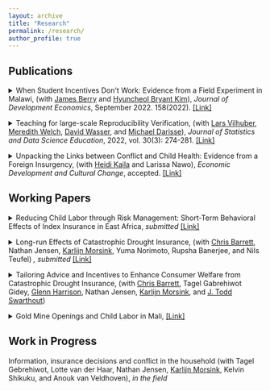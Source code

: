 ```yaml
---
layout: archive
title: "Research"
permalink: /research/
author_profile: true
---
```

## Publications
<details> 
<summary>
  When Student Incentives Don't Work: Evidence from a Field Experiment in Malawi, 
  (with <a href="https://sites.google.com/site/econjimberry/">James Berry</a> and <a href="https://sites.google.com/site/hk2405/home">Hyuncheol Bryant Kim</a>), 
  <i>Journal of Development Economics</i>, September 2022. 158(2022). 
  <a href="https://doi.org/10.1016/j.jdeveco.2022.102893" target="_blank" rel="noopener noreferrer"> [Link] </a>
</summary>
<div class="text-box">
<p style="text-align: left; background-color: #F1F1F1; border: 7px solid white;">
<b>Abstract </b>
<br>
We study how the structure of tournament incentive schemes in education can influence the level and distribution of student outcomes. Through a field experiment among upper-primary students in Malawi, we evaluate two scholarship programs: a Population-based scholarship that rewarded overall top performers on an exam and a Bin-based scholarship that rewarded the top performers within smaller groups of students with similar baseline scores. We find that the Population-based scholarship decreased test scores and motivation to study, especially for those least likely to win. By contrast, we find no evidence for test score impacts among those in the Bin-based scholarship program.  
 </p>
</div>
</details>
<p> </p>

<details> 
<summary>
Teaching for large-scale Reproducibility Verification, (with <a href="https://www.vilhuber.com/lars/">Lars Vilhuber</a>, <a href="https://www.meredithswelch.com/">Meredith Welch</a>, <a href="https://www.davidnwasser.com/">David Wasser</a>, and <a href="https://sites.google.com/view/michaeldarisse">Michael Darisse</a>), 
  <i>Journal of Statistics and Data Science Education</i>, 2022, vol. 30(3): 274-281. 
  <a href="https://www.tandfonline.com/doi/full/10.1080/26939169.2022.2074582"> [Link] </a>
</summary>
<div class="text-box">
<p style="text-align: left; background-color: #F1F1F1; border: 7px solid white;">
<b>Abstract </b>
<br>
We describe a unique environment in which undergraduate students from various STEM and social science disciplines are trained in data provenance and reproducible methods, and then apply that knowledge to real, conditionally accepted manuscripts and associated replication packages. We describe in detail the recruitment, training, and regular activities. While the activity is not part of a regular curriculum, the skills and knowledge taught through explicit training of reproducible methods and principles, and reinforced through repeated application in a real-life workflow, contribute to the education of these undergraduate students, and prepare them for post-graduation jobs and further studies. Supplementary materials for this article are available online.
 </p>
</div>
</details>
<p> </p>

<details> 
<summary>
Unpacking the Links between Conflict and Child Health: Evidence from a Foreign Insurgency, 
  (with <a href="https://sites.google.com/view/heidikaila/home">Heidi Kaila</a> and Larissa Nawo), 
  <i>Economic Development and Cultural Change</i>, accepted.
  <a href="http://hyukhson.github.io/files/Kaila_al_2023_Cameroon_Conflict_Child_Health.pdf"> [Link] </a>
</summary>
<div class="text-box">
<p style="text-align: left; background-color: #F1F1F1; border: 7px solid white;">
<b>Abstract </b>
<br>
  Violent conflict has enduring effects on child health, but the speed at which these effects manifest is not fully understood. This study investigates the immediate effects of deteriorating security environment caused by foreign-borne insurgent terrorism on children’s health, using data from a decade before to shortly after the Nigerian Boko Haram insurgency extended across the border to Cameroon. Boko Haram at- tacks decrease weight-for-height for children under five – an indicator of short-term health and nutrition – within an average of 2.6 months after the attacks. This effect is likely driven by a reduction in healthcare service utilization, which can exacerbate the prevalence and the severity of conditions such as fever and diarrhea. However, the attacks do not affect dietary diversity or child mortality. The results underscore the importance of maintaining accessibility to healthcare service after the start of terrorist violence to prevent irreversible impacts, a concern that is increasingly relevant for countries combating the infiltration of foreign terrorists.
 </p>
</div>
</details>

## Working Papers

<details> 
<summary>
Reducing Child Labor through Risk Management: Short-Term Behavioral Effects of Index Insurance in East Africa,
  <i>submitted</i> 
  <a href="https://papers.ssrn.com/sol3/papers.cfm?abstract_id=5354091"> [Link] </a>
</summary>
<div class="text-box">
<p style="text-align: left; background-color: #F1F1F1; border: 7px solid white;">
<b>Abstract </b>
<br>
  This paper examines whether formal insurance can reduce child labor and improve timeuse outcomes in the short term among drought-prone pastoralist households in East Africa. I use data from a randomized encouragement design, in which discount coupons for indexbased livestock insurance (IBLI) were randomly assigned. Insurance uptake is instrumented with the value of the premium discount. One additional season of insurance uptake reduces the likelihood of child labor by 8.9 percentage points and overall work by 12.1 points. These changes are not driven by increased school enrollment or attendance, but by a reallocation of time: the share of children combining work and school declines by 9.2 points, while fulltime schooling increases by 8.7 points. Effects are concentrated in non-drought periods and are robust across specifications. I find no evidence of increased income or adult-child labor substitution. Instead, results point to production-side adjustments—smaller herd sizes and greater herd mobility—as plausible mechanisms. Effects are stronger among households with lower baseline reliance on child labor, no savings, or small to mid-sized herds, and among children more involved in herding. These findings suggest that index insurance can promote short-run improvements in children’s schooling by enabling production strategies that reduce or reconfigure the need for child labor, offering a novel channel for policy to support human capital investment under risk.
 </p>
</div>
</details>
<p> </p>

<details> 
<summary>
Long-run Effects of Catastrophic Drought Insurance, 
(with <a href="http://barrett.dyson.cornell.edu/">Chris Barrett</a>, Nathan Jensen, <a href="https://www.karlijnmorsink.com/">Karlijn Morsink</a>, Yuma Norimoto, Rupsha Banerjee, and Nils Teufel)
<i>, submitted</i> 
  <a href="https://hyukhson.github.io/files/Long_run_Effects_of_Catastrophic_Drought_Insurance.pdf"> [Link] </a>
</summary>
<div class="text-box">
<p style="text-align: left; background-color: #F1F1F1; border: 7px solid white;">
<b>Abstract </b>
<br>
  We study the long-run effects of catastrophic drought insurance on pastoralist households in Kenya and Ethiopia. Instrumenting with randomized premium discounts, we estimate the im- pacts of insurance coverage a decade later. Insurance induced households to herd fewer small livestock like goats, typically used as precautionary savings, and generated a significant in- crease in children’s education. These effects are driven by households with small baseline herds, reflecting reduced child labor demand, as well as by suggestive positive income effects. These impacts stem primarily from reduced <i></i>ex ante</i> risk exposure and the behavioral change it induces, rather than from <i>ex post</i> indemnity payments.  
 </p>
</div>
</details>
<p> </p>

<details> 
<summary>
  Tailoring Advice and Incentives to Enhance Consumer Welfare from Catastrophic Drought Insurance, 
(with <a href="http://barrett.dyson.cornell.edu/">Chris Barrett</a>, Tagel Gabrehiwot Gidey,  <a href="https://cear.gsu.edu/profile/glenn-harrison/">Glenn Harrison</a>, Nathan Jensen, <a href="https://www.karlijnmorsink.com/">Karlijn Morsink</a>, and <a href="https://aysps.gsu.edu/profile/todd-swarthout/">J. Todd Swarthout</a>)
</summary>
</details>
<p> </p>

<details> 
<summary>
Gold Mine Openings and Child Labor in Mali,
<a href="http://hyukhson.github.io/files/gold_mine_child_labor.pdf"> [Link] </a>
</summary>
<div class="text-box">
<p style="text-align: left; background-color: #F1F1F1; border: 7px solid white;">
<b>Abstract </b>
<br>
  This study investigates the effect of a natural resource shock on child labor using the opening dates and the location of the industrial gold mines in Mali. Unlike other papers that show mines increase children’s work, I find that the opening of mines decreases children’s work, specifically the working hours for household tasks while it does not affect the school enrollments. The effects were heterogeneous by age and birth order. I claim that my results stem from the income effects of the mines dominating the substitution effects by presenting the evidence on the adults’ employment and occupational choices.
 </p>
</div>
</details>
<p> </p>
  
## Work in Progress

Information, insurance decisions and conflict in the household (with Tagel Gebrehiwot, Lotte van der Haar, Nathan Jensen, [Karlijn Morsink](https://www.karlijnmorsink.com/), Kelvin Shikuku, and Anouk van Veldhoven), *in the field*

